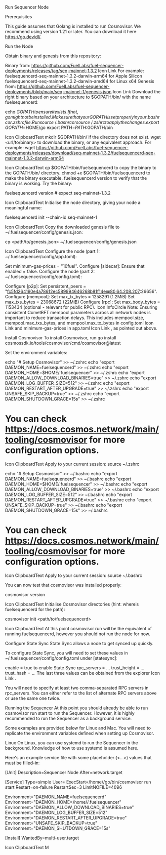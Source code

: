 Run Sequencer Node

Prerequisites

This guide assumes that Golang is installed to run Cosmovisor. We recommend using version 1.21 or later. You can download it here https://go.dev/dl/.

Run the Node

Obtain binary and genesis from this repository:

Binary from: https://github.com/FuelLabs/fuel-sequencer-deployments/releases/tag/seq-mainnet-1.3.2
Icon Link
For example:
fuelsequencerd-seq-mainnet-1.3.2-darwin-arm64 for Apple Silicon
fuelsequencerd-seq-mainnet-1.3.2-darwin-amd64 for Linux x64
Genesis from: https://github.com/FuelLabs/fuel-sequencer-deployments/blob/main/seq-mainnet-1/genesis.json
Icon Link
Download the right binary based on your architecture to $GOPATH/bin/ with the name fuelsequencerd:

echo $GOPATH to ensure it exists. If not, go might not be installed.
Make sure that your GOPATH is set properly in your .bashrc or .zshrc file. Run source ~/.bashrc or source ~/.zshrc to apply the changes.
export GOPATH=$HOME/go
export PATH=$PATH:$GOPATH/bin

Icon ClipboardText
mkdir $GOPATH/bin/ if the directory does not exist.
wget <url/to/binary> to download the binary, or any equivalent approach. For example:
wget https://github.com/FuelLabs/fuel-sequencer-deployments/releases/download/seq-mainnet-1.3.2/fuelsequencerd-seq-mainnet-1.3.2-darwin-arm64

Icon ClipboardText
cp <binary> $GOPATH/bin/fuelsequencerd to copy the binary to the GOPATH/bin/ directory.
chmod +x $GOPATH/bin/fuelsequencerd to make the binary executable.
fuelsequencerd version to verify that the binary is working.
Try the binary:

fuelsequencerd version  # expect seq-mainnet-1.3.2

Icon ClipboardText
Initialise the node directory, giving your node a meaningful name:

fuelsequencerd init <node-name> --chain-id seq-mainnet-1

Icon ClipboardText
Copy the downloaded genesis file to ~/.fuelsequencer/config/genesis.json:

cp <path/to/genesis.json> ~/.fuelsequencer/config/genesis.json

Icon ClipboardText
Configure the node (part 1: ~/.fuelsequencer/config/app.toml):

Set minimum-gas-prices = "10fuel".
Configure [sidecar]:
Ensure that enabled = false.
Configure the node (part 2: ~/.fuelsequencer/config/config.toml):

Configure [p2p]:
Set persistent_peers = "fc5fd264190e4a78612ec589994646268b81f14e@80.64.208.207:26656".
Configure [mempool]:
Set max_tx_bytes = 1258291 (1.2MiB)
Set max_txs_bytes = 23068672 (22MiB)
Configure [rpc]:
Set max_body_bytes = 1153434 (optional - relevant for public RPC).
Icon InfoCircle
Note: Ensuring consistent CometBFT mempool parameters across all network nodes is important to reduce transaction delays. This includes mempool.size, mempool.max_txs_bytes, and mempool.max_tx_bytes in config.toml
Icon Link
 and minimum-gas-prices in app.toml
Icon Link
, as pointed out above.

Install Cosmovisor
To install Cosmovisor, run go install cosmossdk.io/tools/cosmovisor/cmd/cosmovisor@latest

Set the environment variables:

echo "# Setup Cosmovisor" >> ~/.zshrc
echo "export DAEMON_NAME=fuelsequencerd" >> ~/.zshrc
echo "export DAEMON_HOME=$HOME/.fuelsequencer" >> ~/.zshrc
echo "export DAEMON_ALLOW_DOWNLOAD_BINARIES=true" >> ~/.zshrc
echo "export DAEMON_LOG_BUFFER_SIZE=512" >> ~/.zshrc
echo "export DAEMON_RESTART_AFTER_UPGRADE=true" >> ~/.zshrc
echo "export UNSAFE_SKIP_BACKUP=true" >> ~/.zshrc
echo "export DAEMON_SHUTDOWN_GRACE=15s" >> ~/.zshrc

# You can check https://docs.cosmos.network/main/tooling/cosmovisor for more configuration options.

Icon ClipboardText
Apply to your current session: source ~/.zshrc

echo "# Setup Cosmovisor" >> ~/.bashrc
echo "export DAEMON_NAME=fuelsequencerd" >> ~/.bashrc
echo "export DAEMON_HOME=$HOME/.fuelsequencer" >> ~/.bashrc
echo "export DAEMON_ALLOW_DOWNLOAD_BINARIES=true" >> ~/.bashrc
echo "export DAEMON_LOG_BUFFER_SIZE=512" >> ~/.bashrc
echo "export DAEMON_RESTART_AFTER_UPGRADE=true" >> ~/.bashrc
echo "export UNSAFE_SKIP_BACKUP=true" >> ~/.bashrc
echo "export DAEMON_SHUTDOWN_GRACE=15s" >> ~/.bashrc

# You can check https://docs.cosmos.network/main/tooling/cosmovisor for more configuration options.

Icon ClipboardText
Apply to your current session: source ~/.bashrc

You can now test that cosmovisor was installed properly:

cosmovisor version

Icon ClipboardText
Initialise Cosmovisor directories (hint: whereis fuelsequencerd for the path):

cosmovisor init <path/to/fuelsequencerd>

Icon ClipboardText
At this point cosmovisor run will be the equivalent of running fuelsequencerd, however you should not run the node for now.

Configure State Sync
State Sync allows a node to get synced up quickly.

To configure State Sync, you will need to set these values in ~/.fuelsequencer/config/config.toml under [statesync]:

enable = true to enable State Sync
rpc_servers = ...
trust_height = ...
trust_hash = ...
The last three values can be obtained from the explorer
Icon Link
.

You will need to specify at least two comma-separated RPC servers in rpc_servers. You can either refer to the list of alternate RPC servers above or use the same one twice.

Running the Sequencer
At this point you should already be able to run cosmovisor run start to run the Sequencer. However, it is highly recommended to run the Sequencer as a background service.

Some examples are provided below for Linux and Mac. You will need to replicate the environment variables defined when setting up Cosmovisor.

Linux
On Linux, you can use systemd to run the Sequencer in the background. Knowledge of how to use systemd is assumed here.

Here's an example service file with some placeholder (<...>) values that must be filled-in:

[Unit]
Description=Sequencer Node
After=network.target

[Service]
Type=simple
User=<USER>
ExecStart=/home/<USER>/go/bin/cosmovisor run start
Restart=on-failure
RestartSec=3
LimitNOFILE=4096

Environment="DAEMON_NAME=fuelsequencerd"
Environment="DAEMON_HOME=/home/<USER>/.fuelsequencer"
Environment="DAEMON_ALLOW_DOWNLOAD_BINARIES=true"
Environment="DAEMON_LOG_BUFFER_SIZE=512"
Environment="DAEMON_RESTART_AFTER_UPGRADE=true"
Environment="UNSAFE_SKIP_BACKUP=true"
Environment="DAEMON_SHUTDOWN_GRACE=15s"

[Install]
WantedBy=multi-user.target

Icon ClipboardText
M

